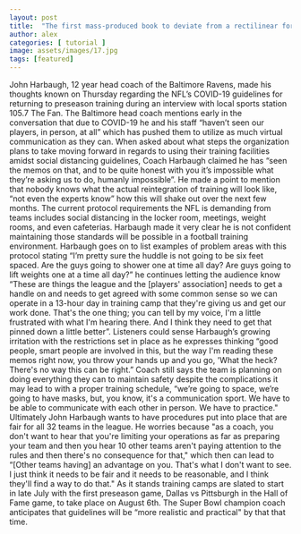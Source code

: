 ```yaml
---
layout: post
title:  "The first mass-produced book to deviate from a rectilinear format"
author: alex
categories: [ tutorial ]
image: assets/images/17.jpg
tags: [featured]
---
```

John Harbaugh, 12 year head coach of the Baltimore Ravens, made his thoughts known on Thursday regarding the NFL’s COVID-19 guidelines for returning to preseason training during an interview with local sports station 105.7 The Fan.  The Baltimore head coach mentions early in the conversation that due to COVID-19 he and his staff “haven’t seen our players, in person, at all” which has pushed them to utilize as much virtual communication as they can. 
When asked about what steps the organization plans to take moving forward in regards to using their training facilities amidst social distancing guidelines, Coach Harbaugh claimed he has “seen the memos on that, and to be quite honest with you it’s impossible what they’re asking us to do, humanly impossible”.  He made a point to mention that nobody knows what the actual reintegration of training will look like, “not even the experts know” how this will shake out over the next few months.
The current protocol requirements the NFL is demanding from teams includes social distancing in the locker room, meetings, weight rooms, and even cafeterias.  Harbaugh made it very clear he is not confident maintaining those standards will be possible in a football training environment.  	Harbaugh goes on to list examples of problem areas with this protocol stating “I’m pretty sure the huddle is not going to be six feet spaced.   Are the guys going to shower one at time all day?  Are guys going to lift weights one at a time all day?” he continues letting the audience know “These are things the league and the [players' association] needs to get a handle on and needs to get agreed with some common sense so we can operate in a 13-hour day in training camp that they're giving us and get our work done. That's the one thing; you can tell by my voice, I'm a little frustrated with what I'm hearing there. And I think they need to get that pinned down a little better”.  Listeners could sense Harbaugh’s growing irritation with the restrictions set in place as he expresses thinking “good people, smart people are involved in this, but the way I'm reading these memos right now, you throw your hands up and you go, 'What the heck? There's no way this can be right.”  Coach still says the team is planning on doing everything they can to maintain safety despite the complications it may lead to with a proper training schedule, “we’re going to space, we’re going to have masks, but, you know, it's a communication sport. We have to be able to communicate with each other in person. We have to practice."
Ultimately John Harbaugh wants to have procedures put into place that are fair for all 32 teams in the league.   He worries because "as a coach, you don't want to hear that you're limiting your operations as far as preparing your team and then you hear 10 other teams aren't paying attention to the rules and then there's no consequence for that," which then can lead to “[Other teams having] an advantage on you. That's what I don't want to see. I just think it needs to be fair and it needs to be reasonable, and I think they'll find a way to do that." 
As it stands training camps are slated to start in late July with the first preseason game, Dallas vs Pittsburgh in the Hall of Fame game, to take place on August 6th.  The Super Bowl champion coach anticipates that guidelines will be “more realistic and practical" by that that time.
	
